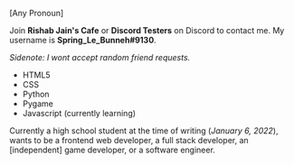[Any Pronoun]

Join **Rishab Jain's Cafe** or **Discord Testers** on Discord to contact me. My username is **Spring_Le_Bunneh#9130**.

*Sidenote: I wont accept random friend requests.*

- HTML5
- CSS
- Python
- Pygame
- Javascript (currently learning)

Currently a high school student at the time of writing (*January 6, 2022*), wants to be a frontend web developer, a full stack developer, an [independent] game developer, or a software engineer.

<!---
SpringLeBunneh/SpringLeBunneh is a ✨ special ✨ repository because its `README.md` (this file) appears on your GitHub profile.
You can click the Preview link to take a look at your changes.
--->
